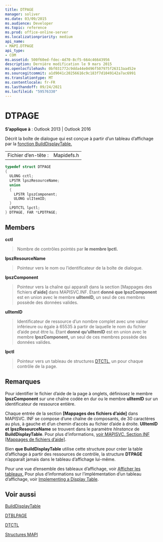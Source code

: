 ```yaml
---
title: DTPAGE
manager: soliver
ms.date: 03/09/2015
ms.audience: Developer
ms.topic: reference
ms.prod: office-online-server
ms.localizationpriority: medium
api_name:
- MAPI.DTPAGE
api_type:
- COM
ms.assetid: 500f60ed-fdec-4d70-8cf5-664c46643956
description: Dernière modification le 9 mars 2015
ms.openlocfilehash: 0bf031772c9dda44e0496f507975f26313aa452e
ms.sourcegitcommit: a1d9041c20256616c9c183f7d1049142a7ac6991
ms.translationtype: MT
ms.contentlocale: fr-FR
ms.lasthandoff: 09/24/2021
ms.locfileid: "59576330"
---
```

# <a name="dtpage"></a>DTPAGE

  
  
**S’applique à** : Outlook 2013 | Outlook 2016 
  
Décrit la boîte de dialogue qui est conçue à partir d’un tableau d’affichage par la [fonction BuildDisplayTable.](builddisplaytable.md) 
  
|||
|:-----|:-----|
|Fichier d’en-tête :  <br/> |Mapidefs.h  <br/> |
   
```cpp
typedef struct DTPAGE
{
  ULONG cctl;
  LPSTR lpszResourceName;
  union
  {
    LPSTR lpszComponent;
    ULONG ulItemID;
  }
  LPDTCTL lpctl;
} DTPAGE, FAR *LPDTPAGE;

```

## <a name="members"></a>Members

 **cctl**
  
> Nombre de contrôles pointés par **le membre lpctl.** 
    
 **lpszResourceName**
  
> Pointeur vers le nom ou l’identificateur de la boîte de dialogue. 
    
 **lpszComponent**
  
> Pointeur vers la chaîne qui apparaît dans la section [Mappages des fichiers **d’aide]** dans MAPISVC.INF. Étant **donné que lpszComponent** est en union avec le membre **ulItemID,** un seul de ces membres possède des données valides. 
    
 **ulItemID**
  
> Identificateur de ressource d’un nombre complet avec une valeur inférieure ou égale à 65535 à partir de laquelle le nom du fichier d’aide peut être lu. Étant **donné qu’ulItemID** est en union avec le membre **lpszComponent,** un seul de ces membres possède des données valides. 
    
 **lpctl**
  
> Pointeur vers un tableau de structures [DTCTL,](dtctl.md) un pour chaque contrôle de la page. 
    
## <a name="remarks"></a>Remarques

Pour identifier le fichier d’aide de la page à onglets, définissez le membre **lpszComponent** sur une chaîne codée en dur ou le membre **ulItemID** sur un identificateur de ressource entière. 
  
Chaque entrée de la section **[Mappages des fichiers d’aide]** dans MAPISVC. INF se compose d’une chaîne de composants, de 30 caractères au plus, à gauche et d’un chemin d’accès au fichier d’aide à droite. **UlItemID et** **lpszResourceName** se trouvent dans le paramètre _hInstance_ de **BuildDisplayTable**. Pour plus d’informations, [voir MAPISVC. Section INF [Mappages de fichiers d’aide]](mapisvc-inf-help-file-mappings-section.md).
  
Bien **que BuildDisplayTable** utilise cette structure pour créer la table d’affichage à partir des ressources de contrôle, la structure **DTPAGE** n’apparaît jamais dans le tableau d’affichage lui-même. 
  
Pour une vue d’ensemble des tableaux d’affichage, voir [Afficher les tableaux.](display-tables.md) Pour plus d’informations sur l’implémentation d’un tableau d’affichage, voir [Implementing a Display Table](display-table-implementation.md).
  
## <a name="see-also"></a>Voir aussi



[BuildDisplayTable](builddisplaytable.md)
  
[DTBLPAGE](dtblpage.md)
  
[DTCTL](dtctl.md)


[Structures MAPI](mapi-structures.md)

